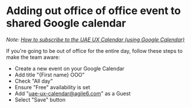 # Adding out office of office event to shared Google calendar

_Note: [How to subscribe to the UAE UX Calendar (using Google Calendar)](https://github.com/department-of-veterans-affairs/va.gov-team/tree/master/products/health-care/appointments/team#how-to-subscribe-using-google-calendar)_

If you're going to be out of office for the entire day, follow these steps to make the team aware: 

* Create a new event on your Google Calendar
* Add title "{First name} OOO"
* Check "All day"
* Ensure "Free" availability is set
* Add "uae-ux-calendar@agile6.com" as a Guest
* Select "Save" button

